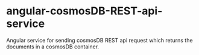# angular-cosmosDB-REST-api-service
Angular service for sending cosmosDB REST api request which returns the documents in a cosmosDB container.

